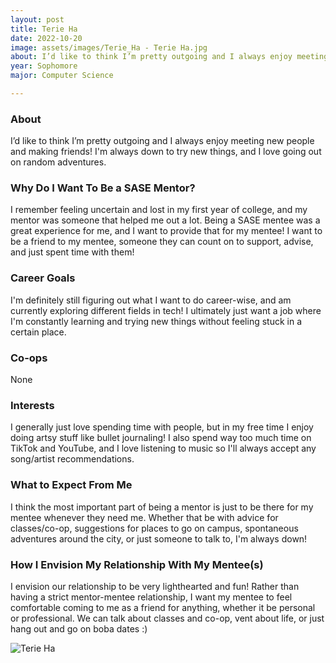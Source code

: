 ```yaml
---
layout: post
title: Terie Ha 
date: 2022-10-20
image: assets/images/Terie_Ha - Terie Ha.jpg
about: I’d like to think I’m pretty outgoing and I always enjoy meeting new people and making friends! I'm always down to try new things, and I love going out on random adventures.
year: Sophomore
major: Computer Science

---
```


### About

I’d like to think I’m pretty outgoing and I always enjoy meeting new people and making friends! I'm always down to try new things, and I love going out on random adventures.

### Why Do I Want To Be a SASE Mentor?

I remember feeling uncertain and lost in my first year of college, and my mentor was someone that helped me out a lot. Being a SASE mentee was a great experience for me, and I want to provide that for my mentee! I want to be a friend to my mentee, someone they can count on to support, advise, and just spent time with them!

### Career Goals

I'm definitely still figuring out what I want to do career-wise, and am currently exploring different fields in tech! I ultimately just want a job where I'm constantly learning and trying new things without feeling stuck in a certain place. 

### Co-ops

None

### Interests

I generally just love spending time with people, but in my free time I enjoy doing artsy stuff like bullet journaling! I also spend way too much time on TikTok and YouTube, and I love listening to music so I'll always accept any song/artist recommendations.

### What to Expect From Me

I think the most important part of being a mentor is just to be there for my mentee whenever they need me. Whether that be with advice for classes/co-op, suggestions for places to go on campus, spontaneous adventures around the city, or just someone to talk to, I'm always down!

### How I Envision My Relationship With My Mentee(s) 

I envision our relationship to be very lighthearted and fun! Rather than having a strict mentor-mentee relationship, I want my mentee to feel comfortable coming to me as a friend for anything, whether it be personal or professional. We can talk about classes and co-op, vent about life, or just hang out and go on boba dates :)

<div class="text-center my-5">
    <img src="https://sase-drexel.github.io/mentorship-2021/assets/images/Terie_Ha.jpg" alt="Terie Ha" class="rounded post-img" />
</div>
